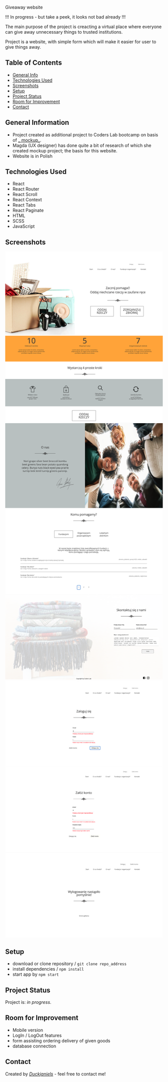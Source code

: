 Giveaway website

!!! In progress - but take a peek, it looks not bad already !!!

The main purpose of the project is creacting a virtual place where everyone can give away unnecessary things to trusted
institutions.

Project is a website, with simple form which will make it easier for user to give things away.

## Table of Contents

* [General Info](#general-information)
* [Technologies Used](#technologies-used)
* [Screenshots](#screenshots)
* [Setup](#setup)
* [Project Status](#project-status)
* [Room for Improvement](#room-for-improvement)
* [Contact](#contact)

## General Information

- Project created as additional project to Coders Lab bootcamp on basis of [_
  mockup_](https://xd.adobe.com/spec/f11fc670-7af2-4502-4013-c1f66f8d3332-872e/grid/).
- Magda (UX designer) has done quite a bit of research of which she created mockup project; the basis for this website.
- Website is in Polish

## Technologies Used

- React
- React Router
- React Scroll
- React Context
- React Tabs
- React Paginate
- HTML
- SCSS
- JavaScript

## Screenshots

![1](./src/assets/ss1.png)
![1](./src/assets/ss2.png)
![1](./src/assets/ss3.png)
![1](./src/assets/ss4.png)
![1](./src/assets/ss5.png)
![1](./src/assets/ss6.png)
![1](./src/assets/ss7.png)
![1](./src/assets/ss8.png)

## Setup

- download or clone repository / `git clone repo_address`
- install dependencies / `npm install`
- start app by `npm start`

## Project Status

Project is: _in progress_.

[//]: # (Assumed learning task completed.)

## Room for Improvement

- Mobile version
- LogIn / LogOut features
- form assisting ordering delivery of given goods
- database connection

## Contact

Created by [_Duckjaniels_](https://www.linkedin.com/in/maksym-kaczorowski-008b3a154/) - feel free to contact me!
